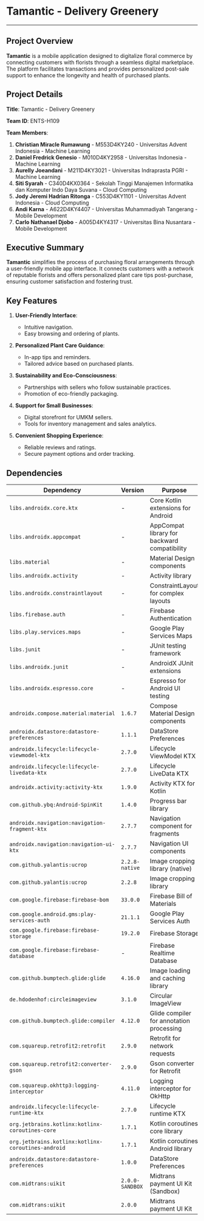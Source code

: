 
# Tamantic - Delivery Greenery

---

## Project Overview

**Tamantic** is a mobile application designed to digitalize floral commerce by connecting customers with florists through a seamless digital marketplace. The platform facilitates transactions and provides personalized post-sale support to enhance the longevity and health of purchased plants.

## Project Details

**Title**: Tamantic - Delivery Greenery

**Team ID**: ENTS-H109

**Team Members**:
1. **Christian Miracle Rumawung** - M553D4KY240 - Universitas Advent Indonesia - Machine Learning
2. **Daniel Fredrick Genesio** - M010D4KY2958 - Universitas Indonesia - Machine Learning
3. **Aurelly Joeandani** - M211D4KY3021 - Universitas Indraprasta PGRI - Machine Learning
4. **Siti Syarah** - C340D4KX0364 - Sekolah Tinggi Manajemen Informatika dan Komputer Indo Daya Suvana - Cloud Computing
5. **Jody Jeremi Hadrian Ritonga** - C553D4KY1101 - Universitas Advent Indonesia - Cloud Computing
6. **Andi Karna** - A622D4KY4407 - Universitas Muhammadiyah Tangerang - Mobile Development
7. **Carlo Nathanael Djobo** - A005D4KY4317 - Universitas Bina Nusantara - Mobile Development

## Executive Summary

**Tamantic** simplifies the process of purchasing floral arrangements through a user-friendly mobile app interface. It connects customers with a network of reputable florists and offers personalized plant care tips post-purchase, ensuring customer satisfaction and fostering trust.

## Key Features

1. **User-Friendly Interface**:
   - Intuitive navigation.
   - Easy browsing and ordering of plants.

2. **Personalized Plant Care Guidance**:
   - In-app tips and reminders.
   - Tailored advice based on purchased plants.

3. **Sustainability and Eco-Consciousness**:
   - Partnerships with sellers who follow sustainable practices.
   - Promotion of eco-friendly packaging.

4. **Support for Small Businesses**:
   - Digital storefront for UMKM sellers.
   - Tools for inventory management and sales analytics.

5. **Convenient Shopping Experience**:
   - Reliable reviews and ratings.
   - Secure payment options and order tracking.

## Dependencies

| **Dependency** | **Version** | **Purpose** | **Link** |
|----------------|-------------|-------------|----------|
| `libs.androidx.core.ktx` | - | Core Kotlin extensions for Android | [androidx.core.ktx](https://developer.android.com/jetpack/androidx/releases/core) |
| `libs.androidx.appcompat` | - | AppCompat library for backward compatibility | [androidx.appcompat](https://developer.android.com/jetpack/androidx/releases/appcompat) |
| `libs.material` | - | Material Design components | [material](https://github.com/material-components/material-components-android) |
| `libs.androidx.activity` | - | Activity library | [androidx.activity](https://developer.android.com/jetpack/androidx/releases/activity) |
| `libs.androidx.constraintlayout` | - | ConstraintLayout for complex layouts | [androidx.constraintlayout](https://developer.android.com/jetpack/androidx/releases/constraintlayout) |
| `libs.firebase.auth` | - | Firebase Authentication | [firebase.auth](https://firebase.google.com/docs/auth) |
| `libs.play.services.maps` | - | Google Play Services Maps | [play.services.maps](https://developers.google.com/android/guides/overview) |
| `libs.junit` | - | JUnit testing framework | [junit](https://junit.org/junit5/) |
| `libs.androidx.junit` | - | AndroidX JUnit extensions | [androidx.junit](https://developer.android.com/jetpack/androidx/releases/test) |
| `libs.androidx.espresso.core` | - | Espresso for Android UI testing | [androidx.espresso.core](https://developer.android.com/training/testing/espresso) |
| `androidx.compose.material:material` | `1.6.7` | Compose Material Design components | [compose.material](https://developer.android.com/jetpack/compose/material) |
| `androidx.datastore:datastore-preferences` | `1.1.1` | DataStore Preferences | [datastore-preferences](https://developer.android.com/jetpack/androidx/releases/datastore) |
| `androidx.lifecycle:lifecycle-viewmodel-ktx` | `2.7.0` | Lifecycle ViewModel KTX | [lifecycle-viewmodel-ktx](https://developer.android.com/jetpack/androidx/releases/lifecycle) |
| `androidx.lifecycle:lifecycle-livedata-ktx` | `2.7.0` | Lifecycle LiveData KTX | [lifecycle-livedata-ktx](https://developer.android.com/jetpack/androidx/releases/lifecycle) |
| `androidx.activity:activity-ktx` | `1.9.0` | Activity KTX for Kotlin | [activity-ktx](https://developer.android.com/jetpack/androidx/releases/activity) |
| `com.github.ybq:Android-SpinKit` | `1.4.0` | Progress bar library | [Android-SpinKit](https://github.com/ybq/Android-SpinKit) |
| `androidx.navigation:navigation-fragment-ktx` | `2.7.7` | Navigation component for fragments | [navigation-fragment-ktx](https://developer.android.com/jetpack/androidx/releases/navigation) |
| `androidx.navigation:navigation-ui-ktx` | `2.7.7` | Navigation UI components | [navigation-ui-ktx](https://developer.android.com/jetpack/androidx/releases/navigation) |
| `com.github.yalantis:ucrop` | `2.2.8-native` | Image cropping library (native) | [ucrop-native](https://github.com/Yalantis/uCrop) |
| `com.github.yalantis:ucrop` | `2.2.8` | Image cropping library | [ucrop](https://github.com/Yalantis/uCrop) |
| `com.google.firebase:firebase-bom` | `33.0.0` | Firebase Bill of Materials | [firebase-bom](https://firebase.google.com/docs/android/boM) |
| `com.google.android.gms:play-services-auth` | `21.1.1` | Google Play Services Auth | [play-services-auth](https://developers.google.com/android/guides/overview) |
| `com.google.firebase:firebase-storage` | `19.2.0` | Firebase Storage | [firebase-storage](https://firebase.google.com/docs/storage) |
| `com.google.firebase:firebase-database` | - | Firebase Realtime Database | [firebase-database](https://firebase.google.com/docs/database) |
| `com.github.bumptech.glide:glide` | `4.16.0` | Image loading and caching library | [glide](https://github.com/bumptech/glide) |
| `de.hdodenhof:circleimageview` | `3.1.0` | Circular ImageView | [circleimageview](https://github.com/hdodenhof/CircleImageView) |
| `com.github.bumptech.glide:compiler` | `4.12.0` | Glide compiler for annotation processing | [glide-compiler](https://github.com/bumptech/glide) |
| `com.squareup.retrofit2:retrofit` | `2.9.0` | Retrofit for network requests | [retrofit](https://square.github.io/retrofit/) |
| `com.squareup.retrofit2:converter-gson` | `2.9.0` | Gson converter for Retrofit | [converter-gson](https://github.com/square/retrofit/tree/master/retrofit-converters/gson) |
| `com.squareup.okhttp3:logging-interceptor` | `4.11.0` | Logging interceptor for OkHttp | [logging-interceptor](https://github.com/square/okhttp/tree/master/okhttp-logging-interceptor) |
| `androidx.lifecycle:lifecycle-runtime-ktx` | `2.7.0` | Lifecycle runtime KTX | [lifecycle-runtime-ktx](https://developer.android.com/jetpack/androidx/releases/lifecycle) |
| `org.jetbrains.kotlinx:kotlinx-coroutines-core` | `1.7.1` | Kotlin coroutines core library | [kotlinx-coroutines-core](https://github.com/Kotlin/kotlinx.coroutines) |
| `org.jetbrains.kotlinx:kotlinx-coroutines-android` | `1.7.1` | Kotlin coroutines Android library | [kotlinx-coroutines-android](https://github.com/Kotlin/kotlinx.coroutines) |
| `androidx.datastore:datastore-preferences` | `1.0.0` | DataStore Preferences | [datastore-preferences](https://developer.android.com/jetpack/androidx/releases/datastore) |
| `com.midtrans:uikit` | `2.0.0-SANDBOX` | Midtrans payment UI Kit (Sandbox) | [midtrans-uikit-sandbox](https://github.com/veritrans/Veritrans-sdk-android) |
| `com.midtrans:uikit` | `2.0.0` | Midtrans payment UI Kit | [midtrans-uikit](https://github.com/veritrans/Veritrans-sdk-android) |
```
